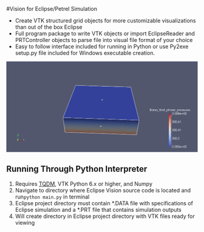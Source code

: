 
#Vision for Eclipse/Petrel Simulation
* Create VTK structured grid objects for more customizable visualizations than out of the box Eclipse
* Full program package to write VTK objects or import EclipseReader and PRTController objects to parse file into visual file format of your choice
* Easy to follow interface included for running in Python or use Py2exe setup.py file included for Windows executable creation.


![](animation.gif)


## Running Through Python Interpreter
1. Requires [TQDM](https://github.com/noamraph/tqdm), VTK Python 6.x or higher, and Numpy
2. Navigate to directory where Eclipse Vision source code is located and run```python main.py``` in terminal
3. Eclipse project directory must contain \*.DATA file with specifications of Eclipse simulation and a \*.PRT file that contains simulation outputs
4. Will create directory in Eclipse project directory with VTK files ready for viewing
